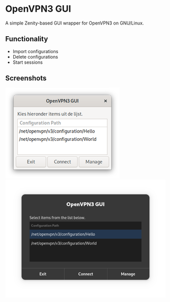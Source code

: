 # OpenVPN3 GUI
A simple Zenity-based GUI wrapper for OpenVPN3 on GNU/Linux.

## Functionality
- Import configurations
- Delete configurations
- Start sessions

## Screenshots
![gtk3](/docs/img/gtk3_preview.png)
![gtk4](/docs/img/gtk4_preview.png)
